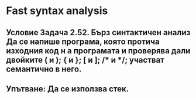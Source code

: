 # Fast syntax analysis

## Условие Задача 2.52. Бърз синтактичен анализ Да се напише програма, която протича изходния код н а програмата и проверява дали двойките ( и ); { и }; [ и ]; /* и */; участват семантично в него.

## Упътване: Да се използва стек.
